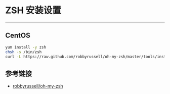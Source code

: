 # ZSH 安装设置
***
## CentOS
```sh
yum install -y zsh
chsh -s /bin/zsh
curl -L https://raw.github.com/robbyrussell/oh-my-zsh/master/tools/install.sh | sh
```

## 参考链接
- [robbyrussell/oh-my-zsh](https://github.com/robbyrussell/oh-my-zsh)
